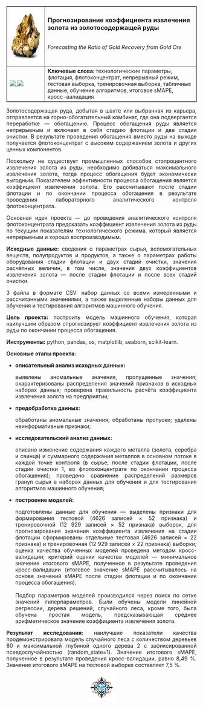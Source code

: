 ﻿<table border="1" width="100%" cellpadding="40"><tbody>
  <tr>
    <td width="20%" align="center">
      <img src="https://github.com/georgiy-vasilevskiy/edu_projects_yandex_practicum/blob/main/pic/Forecasting_the_Ratio_of_Gold_Recovery_from_Gold_Ore.png" height="150" width="150">
    </td>
    <td valign="top">
      <h3>Прогнозирование коэффициента извлечения золота из золотосодержащей руды</h3>
      <br><i>Forecasting the Ratio of Gold Recovery from Gold Ore</i>
    </td>
  </tr>
  <tr>
    <td>
      <a title="Использовать для просмотра Jupyter nbviewer" href="https://nbviewer.org/github/georgiy-vasilevskiy/edu_projects_yandex_practicum/blob/main/Forecasting_the_Ratio_of_Gold_Recovery_from_Gold_Ore/Forecasting_the_Ratio_of_Gold_Recovery_from_Gold_Ore.ipynb">
        <img src="https://img.shields.io/badge/Смотреть-ipynb-F37626">
      </a>
      <a title="Использовать для просмотра GitHub & BitBucket HTML Preview" href="https://htmlpreview.github.io/?https://github.com/georgiy-vasilevskiy/edu_projects_yandex_practicum/blob/main/Forecasting_the_Ratio_of_Gold_Recovery_from_Gold_Ore/Forecasting_the_Ratio_of_Gold_Recovery_from_Gold_Ore.html">
        <img src="https://img.shields.io/badge/Смотреть-html-54B231">
      </a>
    </td>
    <td>
      <b>Ключевые слова:</b> технологические параметры, флотация, флотоконцентрат, непрерывный режим, тестовая выборка, тренировочная выборка, табличные данные, обучение алгоритмов, итоговое sMAPE, кросс-валидация
    </td>
  </tr>
</tbody></table>

<p align='justify'>Золотосодержащая руда, добытая в шахте или выбранная из карьера, отправляется на горно-обогатительный комбинат, где она подвергается переработке &mdash; обогащению. Процесс обогащения руды является непрерывным и включает в себя стадию флотации и две стадии очистки. В результате проведения обогащения вместо руды на выходе получается флотоконцентрат с высоким содержанием золота и других ценных компонентов.</p>

<p align='justify'>Поскольку не существует промышленных способов стопроцентного извлечения золота из руды, необходимо добиваться максимального извлечения золота, тогда процесс обогащения будет экономически выгодным. Показателем эффективности процесса обогащения является коэффициент извлечения золота. Его рассчитывают после стадии флотации и по окончании процесса обогащения в результате проведения лабораторного аналитического контроля флотоконцентрата.</p>

<p align='justify'>Основная идея проекта &mdash; до проведения аналитического контроля флотоконцентрата предсказать коэффициент извлечения золота из руды по текущим показателям технологического режима, который является непрерывным и хорошо воспроизводимым.</p>

<p align='justify'><b>Исходные данные:</b> сведения о параметрах сырья, вспомогательных веществ, полупродуктов и продуктов, а также о параметрах работы оборудования стадии флотации и двух стадий очистки, значения расчётных величин, в том числе, значения двух коэффициентов извлечения золота &mdash; после стадии флотации и после всех стадий очистки.</p>

<p align='justify'>3 файла в формате CSV: набор данных со всеми измеренными и рассчитанными значениями, а также выделенные наборы данных для обучения и тестирования алгоритмов машинного обучения.</p> 

<p align='justify'><b>Цель проекта:</b> построить модель машинного обучения, которая наилучшим образом спрогнозирует коэффициент извлечения золота из руды по окончании процесса обогащения.</p>

**Инструменты:** python, pandas, os, matplotlib, seaborn, scikit-learn.

**Основные этапы проекта:**
- <b>описательный анализ исходных данных:</b> <p align='justify'>выявлены аномальные значения, пропущенные значения; охарактеризованы распределения значений признаков в исходных наборах данных; проверена правильность расчёта коэффициента извлечения золота на предприятии;</p>
- <b>предобработка данных:</b> <p align='justify'>обработаны аномальные значения; обработаны пропуски; удалены неинформативные признаки;</p>
- <b>исследовательский анализ данных:</b> <p align='justify'>описано изменение содержания каждого металла (золота, серебра и свинца) и суммарного содержания металлов в основном потоке в каждой точке контроля (в сырье, после стадии флотации, после стадии очистки 1, во флотоконцентрате по окончании процесса обогащения); проведено сравнение распределений размеров гранул сырья в наборах данных для обучения и для тестирования алгоритмов машинного обучения;</p>
- <b>построение моделей:</b> <p align='justify'>подготовлены данные для обучения &mdash; выделены признаки для формирования тестовой (4626 записей $\times$ 52 признака) и тренировочной (12 929 записей $\times$ 52 признака) выборок, для прогнозирования значения коэффициента извлечения на стадии флотации сформированы отдельные тестовая (4626 записей $\times$ 22 признака) и тренировочная (12 929 записей $\times$ 22 признака) выборки; оценка качества обученных моделей проведена методом кросс-валидации; критерий оценки качества моделей &mdash; минимальное значение итогового sMAPE, полученное в результате проведения кросс-валидации (итоговое значение sMAPE рассчитывалось на основе значений sMAPE после стадии флотации и по окончании процесса обогащения).<br><br>Подбор параметров моделей производился через поиск по сетке значений гиперпараметров. Были обучены модели линейной регрессии, дерева решений, случайного леса, кроме того, была обучена простая модель, предсказывающая среднее арифметическое значение коэффициента извлечения золота.</p>

<p align='justify'><b>Результат исследования:</b> наилучшие показатели качества продемонстрировала модель случайного леса с количеством деревьев 80 и максимальной глубиной одного дерева 2 с зафиксированной псевдослучайностью (random_state=1). Значение итогового sMAPE, полученное в результате проведения кросс-валидации, равно 8,49 %. Значение итогового sMAPE на тестовой выборке составляет 7,5 %.</p>

<p align='center'><img src='https://github.com/georgiy-vasilevskiy/edu_projects_yandex_practicum/blob/main/pic/terminator.png' width=75></p>
